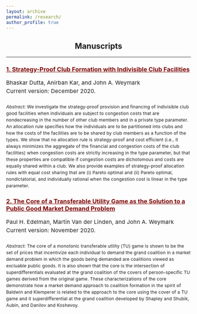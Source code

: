 ```yaml
---
layout: archive
permalink: /research/
author_profile: true
---
```

<head>
<!-- Hack fix for anchoring elements and force hover style on links -->
<style>
    p {
      font-color: black;
      text-align: left;
      letter-spacing: 0.015em;
      word-spacing: 0.001em;
      margin-bottom: 1.5em;
      margin-top: 0em;
      line-height: 1.5em;
    }
</style>
<style type="text/css"> 
    a {text-decoration: underline; color:#7d0706;} a:hover {text-decoration: underline;}
</style>
</head>

<h2  style="text-align:center">Manuscripts</h2>
<hr>
<h3>
<a class="hover" href="https://john-weymark.github.io/files/Ashoka%20DP%2047.pdf" target="_blank">1. Strategy-Proof Club Formation with Indivisible Club Facilities</a>
</h3>
<p style="font-size:15px">
Bhaskar Dutta, Anirban Kar, and John A. Weymark<br> 
Current version: December 2020.<br>
</p>
<p style="font-size:12px">
    <i> Abstract:</i> We investigate the strategy-proof provision and financing of indivisible
club good facilities when individuals are subject to congestion costs that are nondecreasing
in the number of other club members and in a private type parameter.
An allocation rule specifies how the individuals are to be partitioned into clubs and
how the costs of the facilities are to be shared by club members as a function of
the types. We show that no allocation rule is strategy-proof and cost efficient (i.e., it
always minimizes the aggregate of the financial and congestion costs of the club facilities)
when congestion costs are strictly increasing in the type parameter, but that
these properties are compatible if congestion costs are dichotomous and costs are
equally shared within a club. We also provide examples of strategy-proof allocation
rules with equal cost sharing that are (i) Pareto optimal and (ii) Pareto optimal, nondictatorial,
and individually rational when the congestion cost is linear in the type
parameter.
</p>
<h3>
<a class="hover" href="https://john-weymark.github.io/files/EVW%20Core%20V5.pdf" target="_blank">2. The Core of a Transferable Utility Game as the Solution
to a Public Good Market Demand Problem</a>
</h3>
<p style="font-size:15px">
Paul H. Edelman, Martin Van der Linden, and John A. Weymark<br> 
Current version: November 2020.<br>
</p>
<p style="font-size:12px">
    <i> Abstract:</i> The core of a monotonic transferable utility (TU) game is shown to be
the set of prices that incentivize each individual to demand the grand coalition in a
market demand problem in which the goods being demanded are coalitions viewed
as excluable public goods. It is also shown that the core is the intersection of
superdifferentials evaluated at the grand coalition of the covers of person-specific
TU games derived from the original game. These characterizations of the core
demonstrate how a market demand approach to coalition formation in the spirit
of Baldwin and Klemperer is related to the approach to the core using the
cover of a TU game and it superdifferential at the grand coalition developed by
Shapley and Shubik, Aubin, and Danilov and Koshevoy.
</p>
